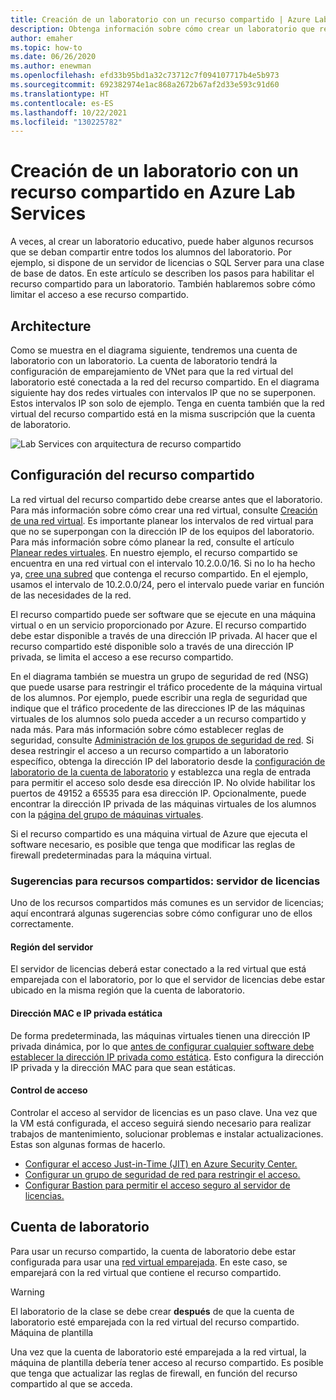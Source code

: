 ```yaml
---
title: Creación de un laboratorio con un recurso compartido | Azure Lab Services
description: Obtenga información sobre cómo crear un laboratorio que requiera un recurso compartido entre los alumnos.
author: emaher
ms.topic: how-to
ms.date: 06/26/2020
ms.author: enewman
ms.openlocfilehash: efd33b95bd1a32c73712c7f094107717b4e5b973
ms.sourcegitcommit: 692382974e1ac868a2672b67af2d33e593c91d60
ms.translationtype: HT
ms.contentlocale: es-ES
ms.lasthandoff: 10/22/2021
ms.locfileid: "130225782"
---
```

# <a name="how-to-create-a-lab-with-a-shared-resource-in-azure-lab-services"></a>Creación de un laboratorio con un recurso compartido en Azure Lab Services

A veces, al crear un laboratorio educativo, puede haber algunos recursos que se deban compartir entre todos los alumnos del laboratorio.  Por ejemplo, si dispone de un servidor de licencias o SQL Server para una clase de base de datos.  En este artículo se describen los pasos para habilitar el recurso compartido para un laboratorio.  También hablaremos sobre cómo limitar el acceso a ese recurso compartido.

## <a name="architecture"></a>Architecture

Como se muestra en el diagrama siguiente, tendremos una cuenta de laboratorio con un laboratorio.  La cuenta de laboratorio tendrá la configuración de emparejamiento de VNet para que la red virtual del laboratorio esté conectada a la red del recurso compartido.  En el diagrama siguiente hay dos redes virtuales con intervalos IP que no se superponen.  Estos intervalos IP son solo de ejemplo.  Tenga en cuenta también que la red virtual del recurso compartido está en la misma suscripción que la cuenta de laboratorio.

![Lab Services con arquitectura de recurso compartido](./media/how-to-create-a-lab-with-shared-resource/shared-resource-architecture.png)

## <a name="setup-shared-resource"></a>Configuración del recurso compartido

La red virtual del recurso compartido debe crearse antes que el laboratorio.  Para más información sobre cómo crear una red virtual, consulte [Creación de una red virtual](../virtual-network/quick-create-portal.md).  Es importante planear los intervalos de red virtual para que no se superpongan con la dirección IP de los equipos del laboratorio.  Para más información sobre cómo planear la red, consulte el artículo [Planear redes virtuales](../virtual-network/virtual-network-vnet-plan-design-arm.md). En nuestro ejemplo, el recurso compartido se encuentra en una red virtual con el intervalo 10.2.0.0/16.  Si no lo ha hecho ya, [cree una subred](../virtual-network/virtual-network-manage-subnet.md#add-a-subnet) que contenga el recurso compartido.  En el ejemplo, usamos el intervalo de 10.2.0.0/24, pero el intervalo puede variar en función de las necesidades de la red.

El recurso compartido puede ser software que se ejecute en una máquina virtual o en un servicio proporcionado por Azure. El recurso compartido debe estar disponible a través de una dirección IP privada.  Al hacer que el recurso compartido esté disponible solo a través de una dirección IP privada, se limita el acceso a ese recurso compartido.

En el diagrama también se muestra un grupo de seguridad de red (NSG) que puede usarse para restringir el tráfico procedente de la máquina virtual de los alumnos.  Por ejemplo, puede escribir una regla de seguridad que indique que el tráfico procedente de las direcciones IP de las máquinas virtuales de los alumnos solo pueda acceder a un recurso compartido y nada más.  Para más información sobre cómo establecer reglas de seguridad, consulte [Administración de los grupos de seguridad de red](../virtual-network/manage-network-security-group.md#work-with-security-rules). Si desea restringir el acceso a un recurso compartido a un laboratorio específico, obtenga la dirección IP del laboratorio desde la [configuración de laboratorio de la cuenta de laboratorio](manage-labs.md#view-labs-in-a-lab-account) y establezca una regla de entrada para permitir el acceso solo desde esa dirección IP.  No olvide habilitar los puertos de 49152 a 65535 para esa dirección IP.  Opcionalmente, puede encontrar la dirección IP privada de las máquinas virtuales de los alumnos con la [página del grupo de máquinas virtuales](how-to-set-virtual-machine-passwords.md).

Si el recurso compartido es una máquina virtual de Azure que ejecuta el software necesario, es posible que tenga que modificar las reglas de firewall predeterminadas para la máquina virtual.

### <a name="tips-for-shared-resources---license-server"></a>Sugerencias para recursos compartidos: servidor de licencias
Uno de los recursos compartidos más comunes es un servidor de licencias; aquí encontrará algunas sugerencias sobre cómo configurar uno de ellos correctamente.
#### <a name="server-region"></a>Región del servidor
El servidor de licencias deberá estar conectado a la red virtual que está emparejada con el laboratorio, por lo que el servidor de licencias debe estar ubicado en la misma región que la cuenta de laboratorio.

#### <a name="static-private-ip-and-mac-address"></a>Dirección MAC e IP privada estática
De forma predeterminada, las máquinas virtuales tienen una dirección IP privada dinámica, por lo que [antes de configurar cualquier software debe establecer la dirección IP privada como estática](../virtual-network/ip-services/virtual-networks-static-private-ip-arm-pportal.md). Esto configura la dirección IP privada y la dirección MAC para que sean estáticas.  

#### <a name="control-access"></a>Control de acceso
Controlar el acceso al servidor de licencias es un paso clave.  Una vez que la VM está configurada, el acceso seguirá siendo necesario para realizar trabajos de mantenimiento, solucionar problemas e instalar actualizaciones.  Estas son algunas formas de hacerlo.
- [Configurar el acceso Just-in-Time (JIT) en Azure Security Center.](../security-center/security-center-just-in-time.md?tabs=jit-config-asc%252cjit-request-asc)
- [Configurar un grupo de seguridad de red para restringir el acceso.](../virtual-network/network-security-groups-overview.md)
- [Configurar Bastion para permitir el acceso seguro al servidor de licencias.](https://azure.microsoft.com/services/azure-bastion/)

## <a name="lab-account"></a>Cuenta de laboratorio

Para usar un recurso compartido, la cuenta de laboratorio debe estar configurada para usar una [red virtual emparejada](how-to-connect-peer-virtual-network.md).  En este caso, se emparejará con la red virtual que contiene el recurso compartido.

>[!WARNING]
>El laboratorio de la clase se debe crear **después** de que la cuenta de laboratorio esté emparejada con la red virtual del recurso compartido.  
Máquina de plantilla

Una vez que la cuenta de laboratorio esté emparejada a la red virtual, la máquina de plantilla debería tener acceso al recurso compartido.  Es posible que tenga que actualizar las reglas de firewall, en función del recurso compartido al que se acceda.